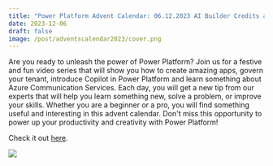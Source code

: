 ```yaml
---
title: "Power Platform Advent Calendar: 06.12.2023 AI Builder Credits and Tenant Isolation"
date: 2023-12-06
draft: false
image: /post/adventscalendar2023/cover.png
---
```


Are you ready to unleash the power of Power Platform? Join us for a festive and fun video series that will show you how to create amazing apps, govern your tenant, introduce Copilot in Power Platform and learn something about Azure Communication Services. Each day, you will get a new tip from our experts that will help you learn something new, solve a problem, or improve your skills. Whether you are a beginner or a pro, you will find something useful and interesting in this advent calendar. Don't miss this opportunity to power up your productivity and creativity with Power Platform!

Check it out [here](https://youtu.be/wZkLVy27pv0).

[![](video.png)](https://youtu.be/wZkLVy27pv0)